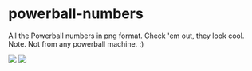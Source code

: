 # powerball-numbers
All the Powerball numbers in png format. Check 'em out, they look cool. Note. Not from any powerball machine. :)

<img src="https://github.com/offternet/powerball-numbers/blob/master/02.png">


<img src="https://github.com/offternet/powerball-numbers/blob/master/pb02.png">

